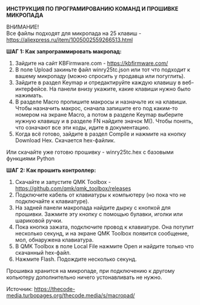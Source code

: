 **ИНСТРУКЦИЯ ПО ПРОГРАМИРОВАНИЮ КОМАНД И ПРОШИВКЕ МИКРОПАДА**   

ВНИМАНИЕ!   
Все файлы подходят для микропада на 25 клавиш - https://aliexpress.ru/item/1005002559266513.html   

**ШАГ 1: Как запрограммировать макропад:** 
1. Зайдите на сайт KBFirmware.com - https://kbfirmware.com/  
1. В поле Upload закиньте файл winry25tc.json или тот что подходит к вашему микропаду (можно спросить у продавца или погуглить).    
1. Зайдите в раздел Keymap и отредактируйте каждую клавишу в веб-интерфейсе. На панели внизу укажите, какие клавиши нужно было нажимать.     
1. В разделе Macro пропишите макросы и назначьте их на клавиши. Чтобы назначить макрос, сначала запишите его под каким-то номером на экране Macro, а потом в разделе Keymap выберите нужную клавишу и в разделе FN найдите значок M(). Чтобы понять, что означают все эти коды, идите в документацию.    
1. Когда всё готово, зайдите в раздел Compile и нажмите на кнопку Download Hex. Скачается hex-файлик.    
   
Или скачайте уже готовю прошивку - winry25tc.hex с базовыми функциями Python    
    
**ШАГ 2: Как прошить контроллер:**  
1. Скачайте и запустите QMK Toolbox - https://github.com/qmk/qmk_toolbox/releases   
1. Подключите кабель от клавиатуры к компьютеру (но пока что не подключайте к клавиатуре).   
1. На задней панели макропада найдите дырку с кнопкой для прошивки. Зажмите эту кнопку с помощью булавки, иголки или шариковой ручки.   
1. Пока кнопка зажата, подключите провод к клавиатуре. Она потупит несколько секунд, и на экране QMK Toolbox появится сообщение, мол, обнаружена клавиатура.    
1. В QMK Toolbox в поле Local File нажмите Open и найдите только что скачанный hex-файл.   
1. Нажмите Flash. Подождите несколько секунд. 
   
Прошивка хранится на микропаде, при подключению к другому копьютеру дополнительно ничего устонавливать не нужно. 

Источник: https://thecode-media.turbopages.org/thecode.media/s/macropad/
